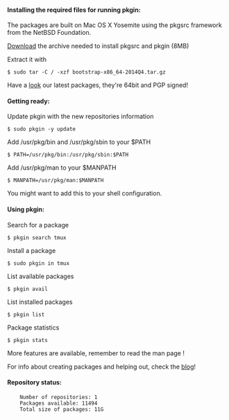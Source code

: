 #### Installing the required files for running pkgin:

The packages are built on Mac OS X Yosemite using the pkgsrc framework from the NetBSD Foundation.

[Download](http://pkgsrc.saveosx.org/Darwin/bootstrap/bootstrap-x86_64-2014Q4.tar.gz) the archive needed to install pkgsrc and pkgin (8MB)

Extract it with

`$ sudo tar -C / -xzf bootstrap-x86_64-2014Q4.tar.gz`

Have a [look](http://pkgsrc.saveosx.org/Darwin/2014Q4/x86_64/All/) our latest packages, they're 64bit and PGP signed!

#### Getting ready:     

Update pkgin with the new repositories information     

`$ sudo pkgin -y update`

Add /usr/pkg/bin and /usr/pkg/sbin to your $PATH   

`$ PATH=/usr/pkg/bin:/usr/pkg/sbin:$PATH`     

Add /usr/pkg/man to your $MANPATH    

`$ MANPATH=/usr/pkg/man:$MANPATH`    

You might want to add this to your shell configuration.

#### Using pkgin:

Search for a package       

`$ pkgin search tmux`      

Install a package       

`$ sudo pkgin in tmux`      

List available packages     

`$ pkgin avail`      

List installed packages      

`$ pkgin list`      

Package statistics

`$ pkgin stats`

More features are available, remember to read the man page !

For info about creating packages and helping out, check the [blog](blog)!

#### Repository status: 

        Number of repositories: 1
        Packages available: 11494
        Total size of packages: 11G
